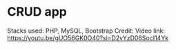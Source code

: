 # CRUD app
Stacks used: PHP, MySQL, Bootstrap
Credit: 
Video link: https://youtu.be/gUO56GK0O40?si=D2vYzD06SocI14Yk 
